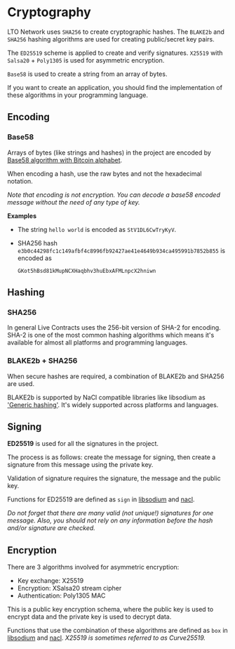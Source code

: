 # Cryptography

LTO Network uses `SHA256` to create cryptographic hashes. The `BLAKE2b` and `SHA256` hashing algorithms are used for creating public/secret key pairs.

The `ED25519` scheme is applied to create and verify signatures. `X25519` with `Salsa20` + `Poly1305` is used for asymmetric encryption.

`Base58` is used to create a string from an array of bytes.

If you want to create an application, you should find the implementation of these algorithms in your programming language.

## Encoding

### Base58

Arrays of bytes \(like strings and hashes\) in the project are encoded by [Base58 algorithm with Bitcoin alphabet](https://en.bitcoin.it/wiki/Base58Check_encoding).

When encoding a hash, use the raw bytes and not the hexadecimal notation.

_Note that encoding is not encryption. You can decode a base58 encoded message without the need of any type of key._

**Examples**

* The string `hello world` is encoded as `StV1DL6CwTryKyV`.
* SHA256 hash `e3b0c44298fc1c149afbf4c8996fb92427ae41e4649b934ca495991b7852b855` is encoded as

  `GKot5hBsd81kMupNCXHaqbhv3huEbxAFMLnpcX2hniwn` 

## Hashing

### SHA256

In general Live Contracts uses the 256-bit version of SHA-2 for encoding. SHA-2 is one of the most common hashing algorithms which means it's available for almost all platforms and programming languages.

### BLAKE2b + SHA256

When secure hashes are required, a combination of BLAKE2b and SHA256 are used.

BLAKE2b is supported by NaCl compatible libraries like libsodium as ['Generic hashing'](https://download.libsodium.org/doc/hashing/generic_hashing.html). It's widely supported across platforms and languages.

## Signing

**ED25519** is used for all the signatures in the project.

The process is as follows: create the message for signing, then create a signature from this message using the private key.

Validation of signature requires the signature, the message and the public key.

Functions for ED25519 are defined as `sign` in [libsodium](https://download.libsodium.org/doc/public-key_cryptography/public-key_signatures.html) and [nacl](https://nacl.cr.yp.to/sign.html).

_Do not forget that there are many valid \(not unique!\) signatures for one message. Also, you should not rely on any information before the hash and/or signature are checked._

## Encryption

There are 3 algorithms involved for asymmetric encryption:

* Key exchange: X25519
* Encryption: XSalsa20 stream cipher
* Authentication: Poly1305 MAC

This is a public key encryption schema, where the public key is used to encrypt data and the private key is used to decrypt data.

Functions that use the combination of these algorithms are defined as `box` in [libsodium](https://download.libsodium.org/doc/public-key_cryptography/authenticated_encryption.html) and [nacl](http://nacl.cr.yp.to/box.html). _X25519 is sometimes referred to as Curve25519._

